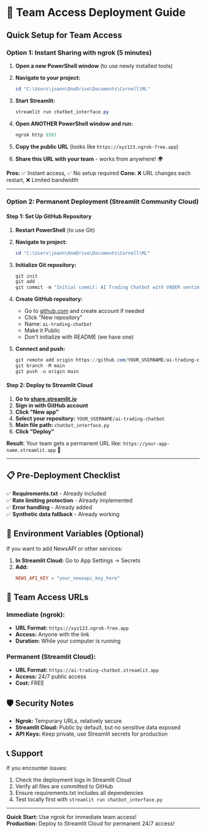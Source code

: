 # 🚀 Team Access Deployment Guide

## Quick Setup for Team Access

### Option 1: Instant Sharing with ngrok (5 minutes)

1. **Open a new PowerShell window** (to use newly installed tools)
2. **Navigate to your project:**
   ```powershell
   cd "C:\Users\joann\OneDrive\Documents\Cornell\ML"
   ```

3. **Start Streamlit:**
   ```powershell
   streamlit run chatbot_interface.py
   ```

4. **Open ANOTHER PowerShell window and run:**
   ```powershell
   ngrok http 8501
   ```

5. **Copy the public URL** (looks like `https://xyz123.ngrok-free.app`)
6. **Share this URL with your team** - works from anywhere! 🌍

**Pros:** ✅ Instant access, ✅ No setup required
**Cons:** ❌ URL changes each restart, ❌ Limited bandwidth

---

### Option 2: Permanent Deployment (Streamlit Community Cloud)

#### Step 1: Set Up GitHub Repository

1. **Restart PowerShell** (to use Git)
2. **Navigate to project:**
   ```powershell
   cd "C:\Users\joann\OneDrive\Documents\Cornell\ML"
   ```

3. **Initialize Git repository:**
   ```powershell
   git init
   git add .
   git commit -m "Initial commit: AI Trading Chatbot with VADER sentiment"
   ```

4. **Create GitHub repository:**
   - Go to [github.com](https://github.com) and create account if needed
   - Click "New repository"
   - Name: `ai-trading-chatbot`
   - Make it Public
   - Don't initialize with README (we have one)

5. **Connect and push:**
   ```powershell
   git remote add origin https://github.com/YOUR_USERNAME/ai-trading-chatbot.git
   git branch -M main
   git push -u origin main
   ```

#### Step 2: Deploy to Streamlit Cloud

1. **Go to [share.streamlit.io](https://share.streamlit.io)**
2. **Sign in with GitHub account**
3. **Click "New app"**
4. **Select your repository:** `YOUR_USERNAME/ai-trading-chatbot`
5. **Main file path:** `chatbot_interface.py`
6. **Click "Deploy"**

**Result:** Your team gets a permanent URL like:
`https://your-app-name.streamlit.app` 🎉

---

## 📋 Pre-Deployment Checklist

✅ **Requirements.txt** - Already included  
✅ **Rate limiting protection** - Already implemented  
✅ **Error handling** - Already added  
✅ **Synthetic data fallback** - Already working  

## 🔧 Environment Variables (Optional)

If you want to add NewsAPI or other services:

1. **In Streamlit Cloud:** Go to App Settings → Secrets
2. **Add:**
   ```toml
   NEWS_API_KEY = "your_newsapi_key_here"
   ```

## 🎯 Team Access URLs

### Immediate (ngrok):
- **URL Format:** `https://xyz123.ngrok-free.app`
- **Access:** Anyone with the link
- **Duration:** While your computer is running

### Permanent (Streamlit Cloud):
- **URL Format:** `https://ai-trading-chatbot.streamlit.app`
- **Access:** 24/7 public access
- **Cost:** FREE

## 🛡️ Security Notes

- **Ngrok:** Temporary URLs, relatively secure
- **Streamlit Cloud:** Public by default, but no sensitive data exposed
- **API Keys:** Keep private, use Streamlit secrets for production

## 📞 Support

If you encounter issues:
1. Check the deployment logs in Streamlit Cloud
2. Verify all files are committed to GitHub
3. Ensure requirements.txt includes all dependencies
4. Test locally first with `streamlit run chatbot_interface.py`

---

**Quick Start:** Use ngrok for immediate team access!  
**Production:** Deploy to Streamlit Cloud for permanent 24/7 access! 